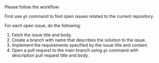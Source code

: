Please follow the workflow:

First use `gh` command to find open issues related to the current repository.

For each open issue, do the following:
1. Fetch the issue title and body.
2. Create a branch with name that describes the solution to the issue.
3. Implement the requirements specified by the issue title and content.
4. Open a pull request to the main branch using `gh` command with description pull request title and body.

